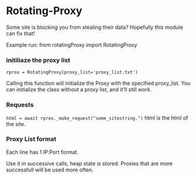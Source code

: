 # Rotating-Proxy
Some site is blocking you from stealing their data? Hopefully this module can fix that!

Example run:
from rotatingProxy import RotatingProxy

### initiliaze the proxy list
```rprox = RotatingProxy(proxy_list='proxy_list.txt')```

Calling this function will initialize the Proxy with the specified proxy_list.
You can initialize the class without a proxy list, and it'll still work.

### Requests
```html = await rprox._make_request("some_sitestring.")```
html is the html of the site.


### Proxy List format
Each line has 1 IP:Port format.

Use it in successive calls, heap state is stored. Proxies that are more successfull will be
used more often.
